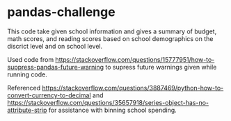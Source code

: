 # pandas-challenge

This code take given school information and gives a summary of budget, math scores, and reading scores based on school demographics on the discrict level and on school level. 

Used code from https://stackoverflow.com/questions/15777951/how-to-suppress-pandas-future-warning to supress future warnings given while running code. 

Referenced https://stackoverflow.com/questions/3887469/python-how-to-convert-currency-to-decimal and https://stackoverflow.com/questions/35657918/series-object-has-no-attribute-strip for assistance with binning school spending.  